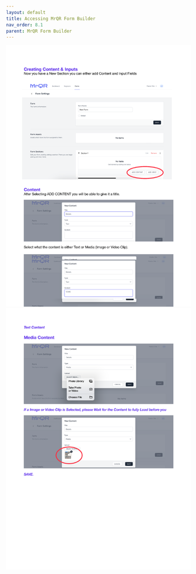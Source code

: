 ```yaml
---
layout: default
title: Accessing MrQR Form Builder
nav_order: 8.1
parent: MrQR Form Builder
---
```

![MrQR Form Builder](/assets/images/MrQR%20Forms_Page_4.png "Page 4")
![MrQR Form Builder](/assets/images/MrQR%20Forms_Page_5.png "Page 5")
